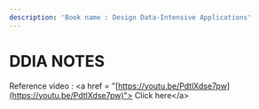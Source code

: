 ```yaml
---
description: 'Book name : Design Data-Intensive Applications'
---
```


# DDIA NOTES

Reference video : \<a href = "[https://youtu.be/PdtlXdse7pw](https://youtu.be/PdtlXdse7pw)"> Click here\</a>
